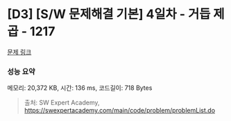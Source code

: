 # [D3] [S/W 문제해결 기본] 4일차 - 거듭 제곱 - 1217 

[문제 링크](https://swexpertacademy.com/main/code/problem/problemDetail.do?contestProbId=AV14dUIaAAUCFAYD) 

### 성능 요약

메모리: 20,372 KB, 시간: 136 ms, 코드길이: 718 Bytes



> 출처: SW Expert Academy, https://swexpertacademy.com/main/code/problem/problemList.do